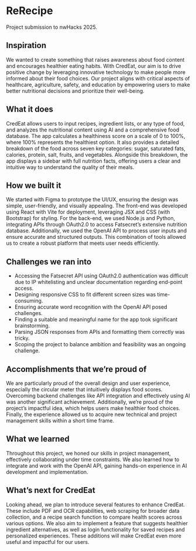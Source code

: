 # ReRecipe

Project submission to nwHacks 2025.

## Inspiration
We wanted to create something that raises awareness about food content and encourages healthier eating habits. With CredEat, our aim is to drive positive change by leveraging innovative technology to make people more informed about their food choices. Our project aligns with critical aspects of healthcare, agriculture, safety, and education by empowering users to make better nutritional decisions and prioritize their well-being.

## What it does
CredEat allows users to input recipes, ingredient lists, or any type of food, and analyzes the nutritional content using AI and a comprehensive food database. The app calculates a healthiness score on a scale of 0 to 100%, where 100% represents the healthiest option. It also provides a detailed breakdown of the food across seven key categories: sugar, saturated fats, calories, protein, salt, fruits, and vegetables. Alongside this breakdown, the app displays a sidebar with full nutrition facts, offering users a clear and intuitive way to understand the quality of their meals.

## How we built it
We started with Figma to prototype the UI/UX, ensuring the design was simple, user-friendly, and visually appealing. The front-end was developed using React with Vite for deployment, leveraging JSX and CSS (with Bootstrap) for styling. For the back-end, we used Node.js and Python, integrating APIs through OAuth2.0 to access Fatsecret’s extensive nutrition database. Additionally, we used the OpenAI API to process user inputs and ensure accurate and structured outputs. This combination of tools allowed us to create a robust platform that meets user needs efficiently.

## Challenges we ran into
- Accessing the Fatsecret API using OAuth2.0 authentication was difficult due to IP whitelisting and unclear documentation regarding end-point access.
- Designing responsive CSS to fit different screen sizes was time-consuming.
- Ensuring accurate word recognition with the OpenAI API posed challenges.
- Finding a suitable and meaningful name for the app took significant brainstorming.
- Parsing JSON responses from APIs and formatting them correctly was tricky.
- Scoping the project to balance ambition and feasibility was an ongoing challenge.

## Accomplishments that we’re proud of
We are particularly proud of the overall design and user experience, especially the circular meter that intuitively displays food scores. Overcoming backend challenges like API integration and effectively using AI was another significant achievement. Additionally, we’re proud of the project’s impactful idea, which helps users make healthier food choices. Finally, the experience allowed us to acquire new technical and project management skills within a short time frame.

## What we learned
Throughout this project, we honed our skills in project management, effectively collaborating under time constraints. We also learned how to integrate and work with the OpenAI API, gaining hands-on experience in AI development and implementation.

## What’s next for CredEat
Looking ahead, we plan to introduce several features to enhance CredEat. These include PDF and OCR capabilities, web scraping for broader data collection, and a recipe search function to compare health scores across various options. We also aim to implement a feature that suggests healthier ingredient alternatives, as well as login functionality for saved recipes and personalized experiences. These additions will make CredEat even more useful and impactful for our users.




